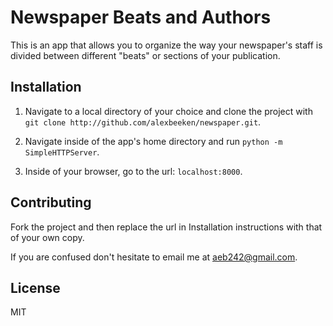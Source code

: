 Newspaper Beats and Authors
===============

This is an app that allows you to organize the way your newspaper's staff is divided between different "beats" or sections of your publication.

## Installation

1. Navigate to a local directory of your choice and clone the project with `git clone http://github.com/alexbeeken/newspaper.git`.

2. Navigate inside of the app's home directory and run `python -m SimpleHTTPServer`.

3. Inside of your browser, go to the url: `localhost:8000`.


## Contributing

Fork the project and then replace the url in Installation instructions with that of your own copy.

If you are confused don't hesitate to email me at aeb242@gmail.com.

## License

MIT
